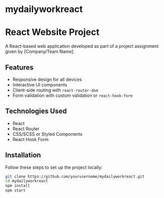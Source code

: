 # mydailyworkreact
# React Website Project

A React-based web application developed as part of a project assignment given by [Company/Team Name].

## Features

- Responsive design for all devices
- Interactive UI components
- Client-side routing with `react-router-dom`
- Form validation with custom validation or `react-hook-form`

## Technologies Used

- React
- React Router
- CSS/SCSS or Styled Components
- React Hook Form

## Installation

Follow these steps to set up the project locally:

```bash
git clone https://github.com/yourusername/mydailyworkreact.git
cd mydailyworkreact
npm install
npm start

